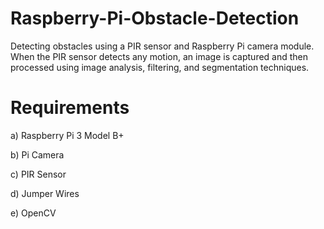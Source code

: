 # Raspberry-Pi-Obstacle-Detection
Detecting obstacles using a PIR sensor and Raspberry Pi camera module. When the PIR sensor detects any motion, an image is captured and then processed using image analysis, filtering, and segmentation techniques.
# Requirements
a) Raspberry Pi 3 Model B+

b) Pi Camera

c) PIR Sensor

d) Jumper Wires

e) OpenCV
